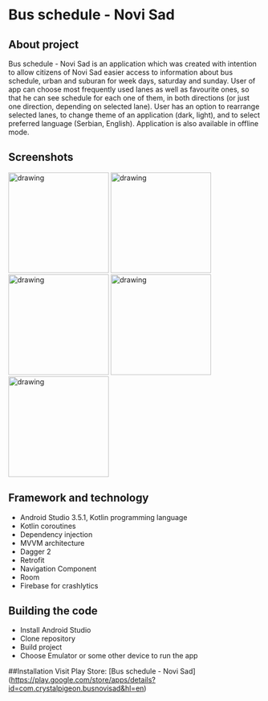 # Bus schedule - Novi Sad
## About project
Bus schedule - Novi Sad is an application which was created with intention to allow citizens of Novi Sad easier access to information about bus schedule, urban and suburan for week days, saturday and sunday. User of app can choose most frequently used lanes as well as favourite ones, so that he can see schedule for each one of them, in both directions (or just one direction, depending on selected lane). User has an option to rearrange selected lanes, to change theme of an application (dark, light), and to select preferred language (Serbian, English). Application is also available in offline mode.

## Screenshots
<img src="https://user-images.githubusercontent.com/46962818/76563520-dc815180-64a7-11ea-90df-a88af9267466.png" alt="drawing" width="200"/>
<img src="https://user-images.githubusercontent.com/46962818/76563597-05a1e200-64a8-11ea-83b8-05f0f43d4a4c.png" alt="drawing" width="200"/>
<img src="https://user-images.githubusercontent.com/46962818/76563639-16eaee80-64a8-11ea-8724-0be527f0ab58.png" alt="drawing" width="200"/>
<img src="https://user-images.githubusercontent.com/46962818/76563676-25390a80-64a8-11ea-8f33-d28a3523bac3.png" alt="drawing" width="200"/>
<img src="https://user-images.githubusercontent.com/46962818/76563687-308c3600-64a8-11ea-948b-e9cf380eedef.png" alt="drawing" width="200"/>


## Framework and technology
* Android Studio 3.5.1, Kotlin programming language
* Kotlin coroutines
* Dependency injection
* MVVM architecture
* Dagger 2
* Retrofit
* Navigation Component
* Room
* Firebase for crashlytics

## Building the code
* Install Android Studio
* Clone repository 
* Build project
* Choose Emulator or some other device to run the app

##Installation
Visit Play Store: [Bus schedule - Novi Sad] (https://play.google.com/store/apps/details?id=com.crystalpigeon.busnovisad&hl=en)
